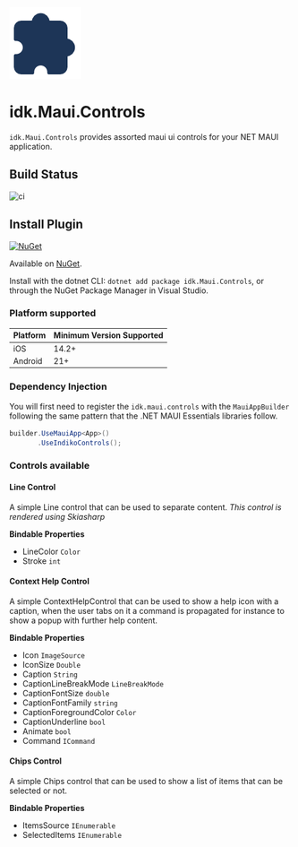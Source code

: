 ![](nuget.png)
# idk.Maui.Controls

`idk.Maui.Controls` provides assorted maui ui controls for your NET MAUI application.


## Build Status
![ci](https://github.com/0xc3u/Idk.Maui.Controls/actions/workflows/ci.yml/badge.svg)


## Install Plugin

[![NuGet](https://img.shields.io/nuget/v/Idk.Maui.Controls.svg?label=NuGet)](https://www.nuget.org/packages/Idk.Maui.Controls/)

Available on [NuGet](http://www.nuget.org/packages/Idk.Maui.Controls).

Install with the dotnet CLI: `dotnet add package idk.Maui.Controls`, or through the NuGet Package Manager in Visual Studio.


### Platform supported

| Platform | Minimum Version Supported |
|----------|--------------------------|
| iOS      |   14.2+         |
| Android  |   21+   |



### Dependency Injection

You will first need to register the `idk.maui.controls` with the `MauiAppBuilder` following the same pattern that the .NET MAUI Essentials libraries follow.

```csharp
builder.UseMauiApp<App>()
	   .UseIndikoControls();
```


### Controls available

#### Line Control
A simple Line control that can be used to separate content.
_This control is rendered using Skiasharp_

**Bindable Properties**
- LineColor `Color`
- Stroke `int`

#### Context Help Control 
A simple ContextHelpControl that can be used to show a help icon with a caption, when the user tabs on it a command is propagated for instance to show a popup with further help content.

**Bindable Properties**
- Icon `ImageSource`
- IconSize `Double`
- Caption `String`
- CaptionLineBreakMode `LineBreakMode`
- CaptionFontSize `double`
- CaptionFontFamily `string`
- CaptionForegroundColor `Color`
- CaptionUnderline `bool`
- Animate `bool`
- Command `ICommand`


#### Chips Control
A simple Chips control that can be used to show a list of items that can be selected or not.

**Bindable Properties**
- ItemsSource `IEnumerable`
- SelectedItems `IEnumerable`
